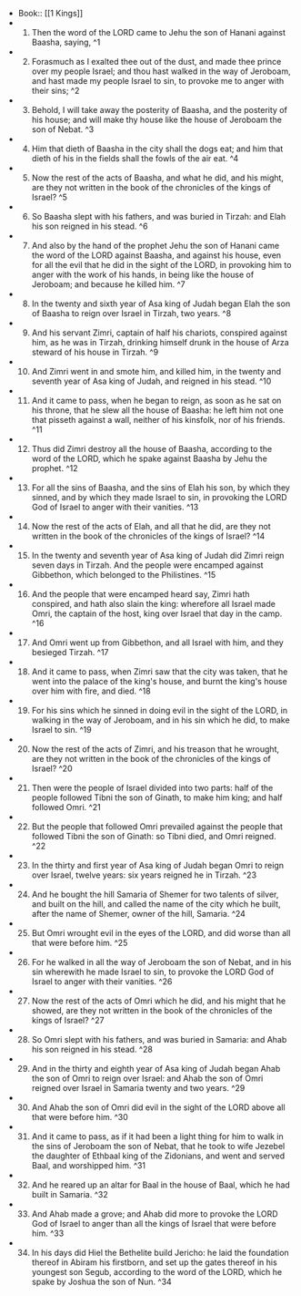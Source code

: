 - Book:: [[1 Kings]]
- 1. Then the word of the LORD came to Jehu the son of Hanani against Baasha, saying, ^1
- 2. Forasmuch as I exalted thee out of the dust, and made thee prince over my people Israel; and thou hast walked in the way of Jeroboam, and hast made my people Israel to sin, to provoke me to anger with their sins; ^2
- 3. Behold, I will take away the posterity of Baasha, and the posterity of his house; and will make thy house like the house of Jeroboam the son of Nebat. ^3
- 4. Him that dieth of Baasha in the city shall the dogs eat; and him that dieth of his in the fields shall the fowls of the air eat. ^4
- 5. Now the rest of the acts of Baasha, and what he did, and his might, are they not written in the book of the chronicles of the kings of Israel? ^5
- 6. So Baasha slept with his fathers, and was buried in Tirzah: and Elah his son reigned in his stead. ^6
- 7. And also by the hand of the prophet Jehu the son of Hanani came the word of the LORD against Baasha, and against his house, even for all the evil that he did in the sight of the LORD, in provoking him to anger with the work of his hands, in being like the house of Jeroboam; and because he killed him. ^7
- 8. In the twenty and sixth year of Asa king of Judah began Elah the son of Baasha to reign over Israel in Tirzah, two years. ^8
- 9. And his servant Zimri, captain of half his chariots, conspired against him, as he was in Tirzah, drinking himself drunk in the house of Arza steward of his house in Tirzah. ^9
- 10. And Zimri went in and smote him, and killed him, in the twenty and seventh year of Asa king of Judah, and reigned in his stead. ^10
- 11. And it came to pass, when he began to reign, as soon as he sat on his throne, that he slew all the house of Baasha: he left him not one that pisseth against a wall, neither of his kinsfolk, nor of his friends. ^11
- 12. Thus did Zimri destroy all the house of Baasha, according to the word of the LORD, which he spake against Baasha by Jehu the prophet. ^12
- 13. For all the sins of Baasha, and the sins of Elah his son, by which they sinned, and by which they made Israel to sin, in provoking the LORD God of Israel to anger with their vanities. ^13
- 14. Now the rest of the acts of Elah, and all that he did, are they not written in the book of the chronicles of the kings of Israel? ^14
- 15. In the twenty and seventh year of Asa king of Judah did Zimri reign seven days in Tirzah. And the people were encamped against Gibbethon, which belonged to the Philistines. ^15
- 16. And the people that were encamped heard say, Zimri hath conspired, and hath also slain the king: wherefore all Israel made Omri, the captain of the host, king over Israel that day in the camp. ^16
- 17. And Omri went up from Gibbethon, and all Israel with him, and they besieged Tirzah. ^17
- 18. And it came to pass, when Zimri saw that the city was taken, that he went into the palace of the king's house, and burnt the king's house over him with fire, and died. ^18
- 19. For his sins which he sinned in doing evil in the sight of the LORD, in walking in the way of Jeroboam, and in his sin which he did, to make Israel to sin. ^19
- 20. Now the rest of the acts of Zimri, and his treason that he wrought, are they not written in the book of the chronicles of the kings of Israel? ^20
- 21. Then were the people of Israel divided into two parts: half of the people followed Tibni the son of Ginath, to make him king; and half followed Omri. ^21
- 22. But the people that followed Omri prevailed against the people that followed Tibni the son of Ginath: so Tibni died, and Omri reigned. ^22
- 23. In the thirty and first year of Asa king of Judah began Omri to reign over Israel, twelve years: six years reigned he in Tirzah. ^23
- 24. And he bought the hill Samaria of Shemer for two talents of silver, and built on the hill, and called the name of the city which he built, after the name of Shemer, owner of the hill, Samaria. ^24
- 25. But Omri wrought evil in the eyes of the LORD, and did worse than all that were before him. ^25
- 26. For he walked in all the way of Jeroboam the son of Nebat, and in his sin wherewith he made Israel to sin, to provoke the LORD God of Israel to anger with their vanities. ^26
- 27. Now the rest of the acts of Omri which he did, and his might that he showed, are they not written in the book of the chronicles of the kings of Israel? ^27
- 28. So Omri slept with his fathers, and was buried in Samaria: and Ahab his son reigned in his stead. ^28
- 29. And in the thirty and eighth year of Asa king of Judah began Ahab the son of Omri to reign over Israel: and Ahab the son of Omri reigned over Israel in Samaria twenty and two years. ^29
- 30. And Ahab the son of Omri did evil in the sight of the LORD above all that were before him. ^30
- 31. And it came to pass, as if it had been a light thing for him to walk in the sins of Jeroboam the son of Nebat, that he took to wife Jezebel the daughter of Ethbaal king of the Zidonians, and went and served Baal, and worshipped him. ^31
- 32. And he reared up an altar for Baal in the house of Baal, which he had built in Samaria. ^32
- 33. And Ahab made a grove; and Ahab did more to provoke the LORD God of Israel to anger than all the kings of Israel that were before him. ^33
- 34. In his days did Hiel the Bethelite build Jericho: he laid the foundation thereof in Abiram his firstborn, and set up the gates thereof in his youngest son Segub, according to the word of the LORD, which he spake by Joshua the son of Nun. ^34
